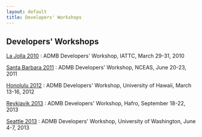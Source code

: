 ```yaml
---
layout: default
title: Developers' Workshops
---
```


Developers' Workshops
---------------------

[La Jolla 2010](la-jolla-2010)
: ADMB Developers' Workshop, IATTC, March 29-31, 2010

[Santa Barbara 2011](santa-barbara-2011)
: ADMB Developers' Workshop, NCEAS, June 20-23, 2011

[Honolulu 2012](honolulu-2012)
: ADMB Developers' Workshop, University of Hawaii, March 13-16, 2012

[Reykjavik 2013](reykjavik-2013)
: ADMB Developers' Workshop, Hafro, September 18-22, 2013

[Seattle 2013](seattle-2013)
: ADMB Developers' Workshop, University of Washington, June 4-7, 2013
